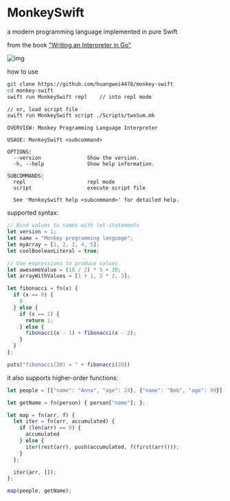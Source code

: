 # MonkeySwift

a modern programming language implemented in pure Swift

from the book ["Writing an Interpreter in Go"](https://interpreterbook.com/)

![img](https://interpreterbook.com/img/monkey_logo-d5171d15.png)

how to use

```bash
git clone https://github.com/huangwei4478/monkey-swift
cd monkey-swift
swift run MonkeySwift repl    // into repl mode

// or, load script file
swift run MonkeySwift script ./Scripts/twoSum.mk
```



```
OVERVIEW: Monkey Programming Language Interpreter

USAGE: MonkeySwift <subcommand>

OPTIONS:
  --version               Show the version.
  -h, --help              Show help information.

SUBCOMMANDS:
  repl                    repl mode
  script                  execute script file

  See 'MonkeySwift help <subcommand>' for detailed help.
```



supported syntax: 

```javascript
// Bind values to names with let-statements
let version = 1;
let name = "Monkey programming language";
let myArray = [1, 2, 3, 4, 5];
let coolBooleanLiteral = true;

// Use expressions to produce values
let awesomeValue = (10 / 2) * 5 + 30;
let arrayWithValues = [1 + 1, 2 * 2, 3];
```



```javascript
let fibonacci = fn(x) {
  if (x == 0) {
    0
  } else {
    if (x == 1) {
      return 1;
    } else {
      fibonacci(x - 1) + fibonacci(x - 2);
    }
  }
};

puts("fibonacci(20) = " + fibonacci(20))
```



it also supports higher-order functions: 

```javascript
let people = [{"name": "Anna", "age": 24}, {"name": "Bob", "age": 99}];

let getName = fn(person) { person["name"]; };

let map = fn(arr, f) {
  let iter = fn(arr, accumulated) {
    if (len(arr) == 0) {
      accumulated
    } else {
      iter(rest(arr), push(accumulated, f(first(arr))));
    }
  };

  iter(arr, []);
};

map(people, getName);
```

